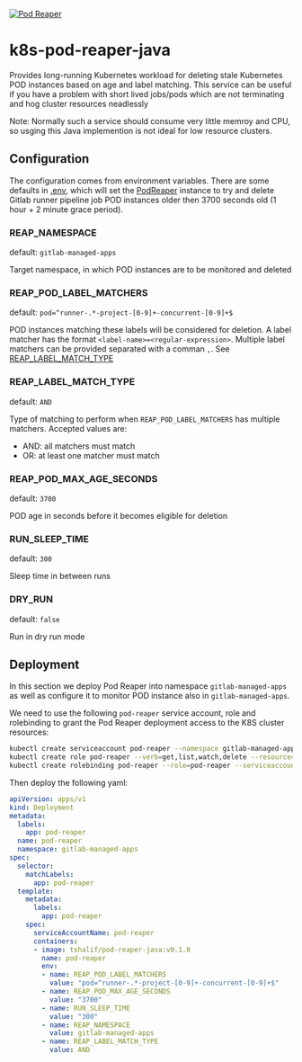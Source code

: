 [![Pod Reaper](https://github.com/tshalif/k8s-pod-reaper-java/actions/workflows/maven-build.yml/badge.svg)](https://github.com/tshalif/k8s-pod-reaper-java/actions/workflows/maven-build.yml)

# k8s-pod-reaper-java
Provides long-running Kubernetes workload for deleting stale Kubernetes POD instances based on age and label matching.
This service can be useful if you have a problem with short lived jobs/pods which are not terminating and hog
cluster resources neadlessly

Note: Normally such a service should consume very little memroy and CPU, so
usging this Java implemention is not ideal for low resource clusters.

## Configuration
The configuration comes from environment variables. There are some defaults in [.env](.env), which will set
the [PodReaper](src/main/java/org/nargila/k8s/PodReaper.java) instance to try and delete Gitlab runner pipeline job POD
instances older then 3700 seconds old (1 hour + 2 minute grace period).

### REAP_NAMESPACE
default: `gitlab-managed-apps`

Target namespace, in which POD instances are to be monitored and deleted
### REAP_POD_LABEL_MATCHERS
default: `pod=^runner-.*-project-[0-9]+-concurrent-[0-9]+$`

POD instances matching these labels will be considered for deletion. A label matcher has the format `<label-name>=<regular-expression>`. Multiple label matchers can be
provided separated with a comman `,`. See [REAP_LABEL_MATCH_TYPE](#REAP_LABEL_MATCH_TYPE)

### REAP_LABEL_MATCH_TYPE
default: `AND`

Type of matching to perform when `REAP_POD_LABEL_MATCHERS` has multiple matchers. Accepted values are:
* AND: all matchers must match  
* OR: at least one matcher must match

### REAP_POD_MAX_AGE_SECONDS
default: `3700`

POD age in seconds before it becomes eligible for deletion

### RUN_SLEEP_TIME
default: `300`

Sleep time in between runs

### DRY_RUN
default: `false`

Run in dry run mode

## Deployment
In this section we deploy Pod Reaper into namespace `gitlab-managed-apps` as well as configure it to monitor POD instance also in `gitlab-managed-apps`.

We need to use the following `pod-reaper` service account, role and rolebinding to grant the Pod Reaper deployment access to the K8S cluster resources:

```bash
kubectl create serviceaccount pod-reaper --namespace gitlab-managed-apps
kubectl create role pod-reaper --verb=get,list,watch,delete --resource=pods --namespace=gitlab-managed-apps
kubectl create rolebinding pod-reaper --role=pod-reaper --serviceaccount=gitlab-managed-apps:pod-reaper --namespace=gitlab-managed-apps
```

Then deploy the following yaml:
```yaml
apiVersion: apps/v1
kind: Deployment
metadata:
  labels:
    app: pod-reaper
  name: pod-reaper
  namespace: gitlab-managed-apps
spec:
  selector:
    matchLabels:
      app: pod-reaper
  template:
    metadata:
      labels:
        app: pod-reaper
    spec:
      serviceAccountName: pod-reaper
      containers:
      - image: tshalif/pod-reaper-java:v0.1.0
        name: pod-reaper
        env:
        - name: REAP_POD_LABEL_MATCHERS
          value: "pod=^runner-.*-project-[0-9]+-concurrent-[0-9]+$"
        - name: REAP_POD_MAX_AGE_SECONDS
          value: "3700"
        - name: RUN_SLEEP_TIME
          value: "300"
        - name: REAP_NAMESPACE
          value: gitlab-managed-apps
        - name: REAP_LABEL_MATCH_TYPE
          value: AND
```
